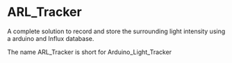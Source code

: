 # ARL_Tracker
A complete solution to record and store the surrounding light intensity using a arduino and Influx database.

The name ARL\_Tracker is short for Arduino\_Light\_Tracker
